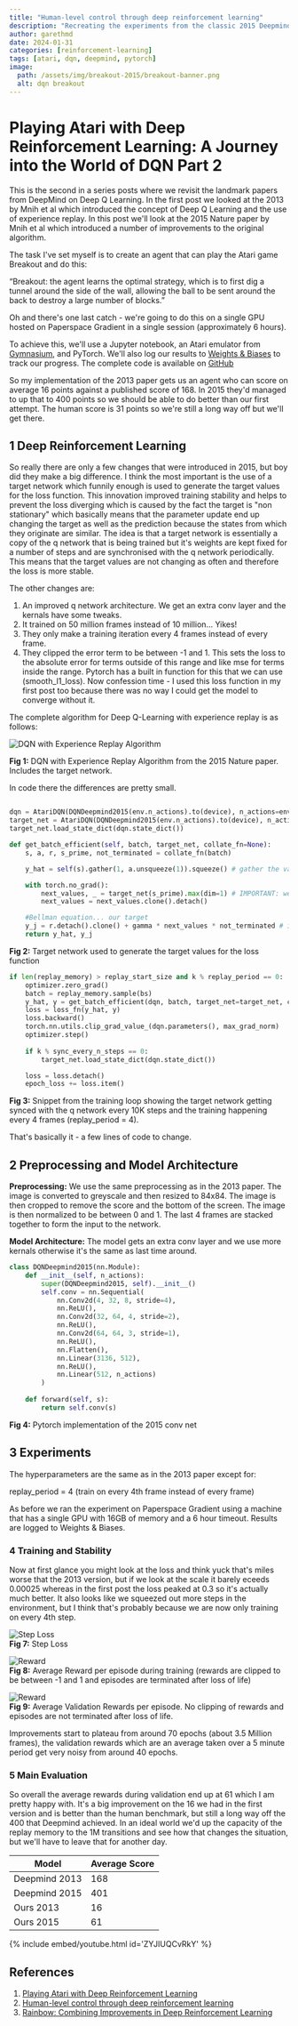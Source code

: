 ```yaml
---
title: "Human-level control through deep reinforcement learning"
description: "Recreating the experiments from the classic 2015 Deepmind Paper by Mnih et al.: Human-level control through deep reinforcement learning"
author: garethmd
date: 2024-01-31
categories: [reinforcement-learning]
tags: [atari, dqn, deepmind, pytorch]
image:
  path: /assets/img/breakout-2015/breakout-banner.png
  alt: dqn breakout
---
```

# Playing Atari with Deep Reinforcement Learning: A Journey into the World of DQN Part 2

This is the second in a series posts where we revisit the landmark papers from DeepMind on Deep Q Learning. In the first post we looked at the 2013 by Mnih et al which introduced the concept of Deep Q Learning and the use of experience replay. In this post we'll look at the 2015 Nature paper by Mnih et al which introduced a number of improvements to the original algorithm. 

The task I've set myself is to create an agent that can play the Atari game Breakout and do this:

“Breakout: the agent learns the optimal strategy, which is to first dig a tunnel around the side of the wall, allowing the ball to be sent around the back to destroy a large number of blocks.”

Oh and there's one last catch - we're going to do this on a single GPU hosted on Paperspace Gradient in a single session (approximately 6 hours).

To achieve this, we'll use a Jupyter notebook, an Atari emulator from [Gymnasium](https://gymnasium.farama.org/), and PyTorch. We'll also log our results to [Weights & Biases](https://wandb.com) to track our progress. The complete code is available on [GitHub](https://github.com/garethmd/rl/blob/main/dqn/breakout-2015.ipynb)

So my implementation of the 2013 paper gets us an agent who can score on average 16 points against a published score of 168. In 2015 they'd managed to up that to 400 points so we should be able to do better than our first attempt. The human score is 31 points so we're still a long way off but we'll get there.



## 1 Deep Reinforcement Learning

So really there are only a few changes that were introduced in 2015, but boy did they make a big difference. I think the most important is the use of a target network which funnily enough is used to generate the target values for the loss function. This innovation improved training stability and helps to prevent the loss diverging which is caused by the fact the target is "non stationary" which basically means that the parameter update end up changing the target as well as the prediction because the states from which they originate are similar. The idea is that a target network is essentially a copy of the q network that is being trained but it's weights are kept fixed for a number of steps and are synchronised with the q network periodically. This means that the target values are not changing as often and therefore the loss is more stable.

The other changes are:
1. An improved q network architecture. We get an extra conv layer and the kernals have some tweaks.
2. It trained on 50 million frames instead of 10 million... Yikes!
3. They only make a training iteration every 4 frames instead of every frame.
4. They clipped the error term to be between -1 and 1. This sets the loss to the absolute error for terms outside of this range and like mse for terms inside the range. Pytorch has a built in function for this that we can use (smooth_l1_loss). Now confession time - I used this loss function in my first post too because there was no way I could get the model to converge without it.

The complete algorithm for Deep Q-Learning with experience replay is as follows:

![DQN with Experience Replay Algorithm](/assets/img/breakout-2015/algorithm.png)  

**Fig 1:**  DQN with Experience Replay Algorithm from the 2015 Nature paper. Includes the target network.

In code there the differences are pretty small.
    
```python

dqn = AtariDQN(DQNDeepmind2015(env.n_actions).to(device), n_actions=env.n_actions).to(device)
target_net = AtariDQN(DQNDeepmind2015(env.n_actions).to(device), n_actions=env.n_actions).to(device)
target_net.load_state_dict(dqn.state_dict())

def get_batch_efficient(self, batch, target_net, collate_fn=None):
    s, a, r, s_prime, not_terminated = collate_fn(batch)

    y_hat = self(s).gather(1, a.unsqueeze(1)).squeeze() # gather the values at the indices given by the actions a

    with torch.no_grad():
        next_values, _ = target_net(s_prime).max(dim=1) # IMPORTANT: we're using the target network here
        next_values = next_values.clone().detach()

    #Bellman equation... our target
    y_j = r.detach().clone() + gamma * next_values * not_terminated # if terminated then not_terminated is set to zero (y_j = r)
    return y_hat, y_j
```
**Fig 2:**  Target network used to generate the target values for the loss function

```python
if len(replay_memory) > replay_start_size and k % replay_period == 0:
    optimizer.zero_grad()
    batch = replay_memory.sample(bs)
    y_hat, y = get_batch_efficient(dqn, batch, target_net=target_net, collate_fn=atari_collate)
    loss = loss_fn(y_hat, y)
    loss.backward()
    torch.nn.utils.clip_grad_value_(dqn.parameters(), max_grad_norm)
    optimizer.step()
            
    if k % sync_every_n_steps == 0:
        target_net.load_state_dict(dqn.state_dict())

    loss = loss.detach()
    epoch_loss += loss.item()
```
**Fig 3:**  Snippet from the training loop showing the target network getting synced with the q network every 10K steps and the training happening every 4 frames (replay_period = 4).

That's basically it - a few lines of code to change.


## 2 Preprocessing and Model Architecture

**Preprocessing:**
We use the same preprocessing as in the 2013 paper. The image is converted to greyscale and then resized to 84x84. The image is then cropped to remove the score and the bottom of the screen. The image is then normalized to be between 0 and 1. The last 4 frames are stacked together to form the input to the network.

**Model Architecture:**
The model gets an extra conv layer and we use more kernals otherwise it's the same as last time around.

```python
class DQNDeepmind2015(nn.Module):
    def __init__(self, n_actions):
        super(DQNDeepmind2015, self).__init__()
        self.conv = nn.Sequential(
            nn.Conv2d(4, 32, 8, stride=4),
            nn.ReLU(),
            nn.Conv2d(32, 64, 4, stride=2),
            nn.ReLU(),
            nn.Conv2d(64, 64, 3, stride=1),
            nn.ReLU(),
            nn.Flatten(),
            nn.Linear(3136, 512),
            nn.ReLU(),
            nn.Linear(512, n_actions)
        )
        
    def forward(self, s):
        return self.conv(s) 
```
**Fig 4:**  Pytorch implementation of the 2015 conv net


## 3 Experiments

The hyperparameters are the same as in the 2013 paper except for:

replay_period = 4 (train on every 4th frame instead of every frame)

As before we ran the experiment on Paperspace Gradient using a machine that has a single GPU with 16GB of memory and a 6 hour timeout. Results are logged to Weights & Biases.


### 4 Training and Stability

Now at first glance you might look at the loss and think yuck that's miles worse that the 2013 version, but if we look at the scale it barely eceeds 0.00025 whereas in the first post the loss peaked at 0.3 so it's actually much better. It also looks like we squeezed out more steps in the environment, but I think that's probably because we are now only training on every 4th step. 

![Step Loss](/assets/img/breakout-2015/loss.png)  
**Fig 7:**  Step Loss

![Reward](/assets/img/breakout-2015/training_rewards.png)  
**Fig 8:**  Average Reward per episode during training (rewards are clipped to be between -1 and 1 and episodes are terminated after loss of life)

![Reward](/assets/img/breakout-2015/validation_rewards.png)  
**Fig 9:**  Average Validation Rewards per episode. No clipping of rewards and episodes are not terminated after loss of life.

Improvements start to plateau from around 70 epochs (about 3.5 Million frames), the validation rewards which are an average taken over a 5 minute period get very noisy from around 40 epochs.


### 5 Main Evaluation

So overall the average rewards during validation end up at 61 which I am pretty happy with. It's a big improvement on the 16 we had in the first version and is better than the human benchmark, but still a long way off the 400 that Deepmind achieved. In an ideal world we'd up the capacity of the replay memory to the 1M transitions and see how that changes the situation, but we'll have to leave that for another day.

| Model | Average Score |
| --- | --- | 
| Deepmind 2013 | 168 |
| Deepmind 2015 | 401 |
| Ours 2013 |  16 |
| Ours 2015 |  61 |


{% include embed/youtube.html id='ZYJIUQCvRkY' %}




## References  
1. [Playing Atari with Deep Reinforcement Learning](https://arxiv.org/abs/1312.5602)
2. [Human-level control through deep reinforcement learning](https://www.nature.com/articles/nature14236)
3. [Rainbow: Combining Improvements in Deep Reinforcement Learning](https://arxiv.org/abs/1710.02298)
